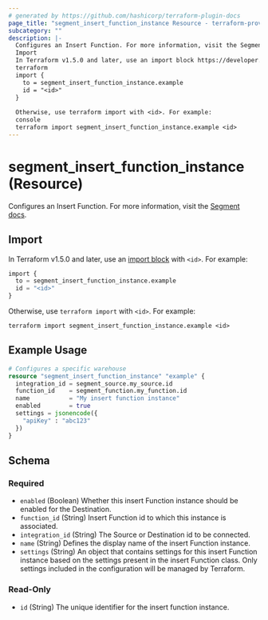 ```yaml
---
# generated by https://github.com/hashicorp/terraform-plugin-docs
page_title: "segment_insert_function_instance Resource - terraform-provider-segment"
subcategory: ""
description: |-
  Configures an Insert Function. For more information, visit the Segment docs https://segment.com/docs/connections/functions/insert-functions/.
  Import
  In Terraform v1.5.0 and later, use an import block https://developer.hashicorp.com/terraform/language/import with <id>. For example:
  terraform
  import {
    to = segment_insert_function_instance.example
    id = "<id>"
  }
  
  Otherwise, use terraform import with <id>. For example:
  console
  terraform import segment_insert_function_instance.example <id>
---
```


# segment_insert_function_instance (Resource)

Configures an Insert Function. For more information, visit the [Segment docs](https://segment.com/docs/connections/functions/insert-functions/).

## Import

In Terraform v1.5.0 and later, use an [import block](https://developer.hashicorp.com/terraform/language/import) with `<id>`. For example:

```terraform
import {
  to = segment_insert_function_instance.example
  id = "<id>"
}
```

Otherwise, use `terraform import` with `<id>`. For example:

```console
terraform import segment_insert_function_instance.example <id>
```

## Example Usage

```terraform
# Configures a specific warehouse
resource "segment_insert_function_instance" "example" {
  integration_id = segment_source.my_source.id
  function_id    = segment_function.my_function.id
  name           = "My insert function instance"
  enabled        = true
  settings = jsonencode({
    "apiKey" : "abc123"
  })
}
```

<!-- schema generated by tfplugindocs -->
## Schema

### Required

- `enabled` (Boolean) Whether this insert Function instance should be enabled for the Destination.
- `function_id` (String) Insert Function id to which this instance is associated.
- `integration_id` (String) The Source or Destination id to be connected.
- `name` (String) Defines the display name of the insert Function instance.
- `settings` (String) An object that contains settings for this insert Function instance based on the settings present in the insert Function class. Only settings included in the configuration will be managed by Terraform.

### Read-Only

- `id` (String) The unique identifier for the insert function instance.
